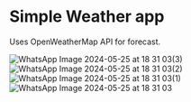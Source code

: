 # Simple Weather app
Uses OpenWeatherMap API for forecast.

![WhatsApp Image 2024-05-25 at 18 31 03(3)](https://github.com/himoji/weatherappswift/assets/61588258/bdc2b6c2-4592-4fc9-8222-8a2d1272b19c)
![WhatsApp Image 2024-05-25 at 18 31 03(2)](https://github.com/himoji/weatherappswift/assets/61588258/911e3e87-5faa-4d73-905e-032e2e4f114c)
![WhatsApp Image 2024-05-25 at 18 31 03(1)](https://github.com/himoji/weatherappswift/assets/61588258/47141fdc-fe4e-453f-a298-c285ced017f7)
![WhatsApp Image 2024-05-25 at 18 31 03](https://github.com/himoji/weatherappswift/assets/61588258/243d13d4-38d3-4cf0-8bec-579aa9af4571)
